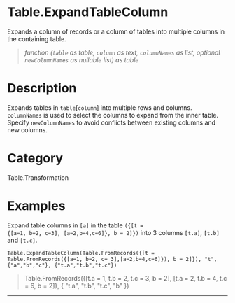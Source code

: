 # Table.ExpandTableColumn
Expands a column of records or a column of tables into multiple columns in the containing table.
> _function (<code>table</code> as table, <code>column</code> as text, <code>columnNames</code> as list, optional <code>newColumnNames</code> as nullable list) as table_

# Description 
Expands tables in <code>table</code>[<code>column</code>] into multiple rows and columns. <code>columnNames</code> is used to select the columns to expand from the inner table. Specify <code>newColumnNames</code> to avoid conflicts between existing columns and new columns.
# Category 
Table.Transformation
# Examples 
Expand table columns in <code>[a]</code> in the table <code>({[t = {[a=1, b=2, c=3], [a=2,b=4,c=6]}, b = 2]})</code> into 3 columns <code>[t.a]</code>, <code>[t.b]</code> and <code>[t.c]</code>.
```
Table.ExpandTableColumn(Table.FromRecords({[t = Table.FromRecords({[a=1, b=2, c= 3],[a=2,b=4,c=6]}), b = 2]}), "t", {"a","b","c"}, {"t.a","t.b","t.c"})
```
> Table.FromRecords({[t.a = 1, t.b = 2, t.c = 3, b = 2],
[t.a = 2, t.b = 4, t.c = 6, b = 2]}, {
    "t.a",
    "t.b",
    "t.c",
    "b"
})

***
